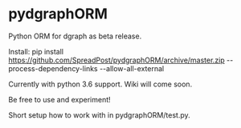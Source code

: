 # pydgraphORM
Python ORM for dgraph as beta release.

Install: pip install https://github.com/SpreadPost/pydgraphORM/archive/master.zip --process-dependency-links --allow-all-external


Currently with python 3.6 support.
Wiki will come soon.


Be free to use and experiment!

Short setup how to work with in pydgraphORM/test.py.

